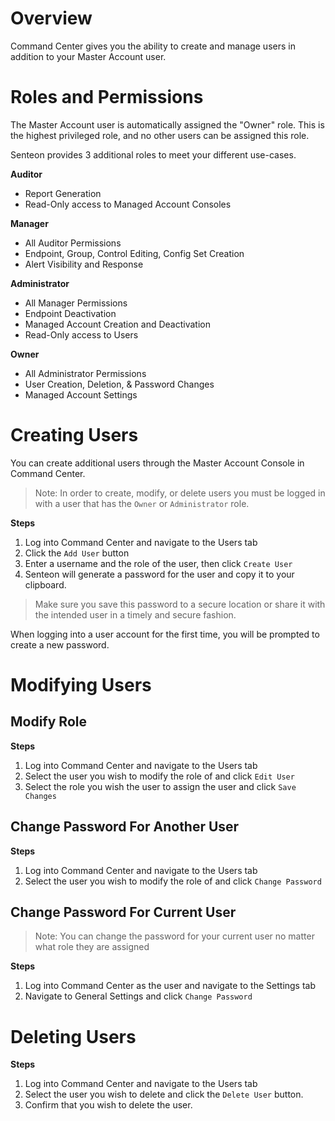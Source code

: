 # Overview
Command Center gives you the ability to create and manage users in addition to your Master Account user. 

# Roles and Permissions

The Master Account user is automatically assigned the "Owner" role. This is the highest privileged role, and no other users can be assigned this role.

Senteon provides 3 additional roles to meet your different use-cases.

**Auditor**
  * Report Generation
  * Read-Only access to Managed Account Consoles
 
**Manager**
  * All Auditor Permissions
  * Endpoint, Group, Control Editing, Config Set Creation
  * Alert Visibility and Response

 **Administrator**
   * All Manager Permissions 
   * Endpoint Deactivation
   * Managed Account Creation and Deactivation
   * Read-Only access to Users

**Owner**
  * All Administrator Permissions
  * User Creation, Deletion, & Password Changes
  * Managed Account Settings

# Creating Users

You can create additional users through the Master Account Console in Command Center. 
> Note: In order to create, modify, or delete users you must be logged in with a user that has the `Owner` or `Administrator` role.

**Steps**
1. Log into Command Center and navigate to the Users tab
2. Click the `Add User` button
3. Enter a username and the role of the user, then click `Create User`
4. Senteon will generate a password for the user and copy it to your clipboard.
> Make sure you save this password to a secure location or share it with the intended user in a timely and secure fashion.

When logging into a user account for the first time, you will be prompted to create a new password.

# Modifying Users

## Modify Role
**Steps**
1. Log into Command Center and navigate to the Users tab
2. Select the user you wish to modify the role of and click `Edit User`
3. Select the role you wish the user to assign the user and click `Save Changes`

## Change Password For Another User
**Steps**
1. Log into Command Center and navigate to the Users tab
2. Select the user you wish to modify the role of and click `Change Password`

## Change Password For Current User

> Note: You can change the password for your current user no matter what role they are assigned

**Steps**
1. Log into Command Center as the user and navigate to the Settings tab
2. Navigate to General Settings and click `Change Password`

# Deleting Users
**Steps**
1. Log into Command Center and navigate to the Users tab
2. Select the user you wish to delete and click the `Delete User` button.
3. Confirm that you wish to delete the user.

